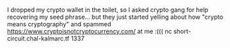 I dropped my crypto wallet in the toilet, so I asked crypto gang for help recovering my seed phrase... but they just started yelling about how "crypto means cryptography" and spammed https://www.cryptoisnotcryptocurrency.com/ at me :(((
nc short-circuit.chal-kalmarc.tf 1337 
